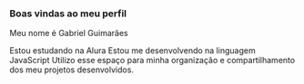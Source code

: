 ### Boas vindas ao meu perfil

Meu nome é Gabriel Guimarães

Estou estudando na Alura
Estou me desenvolvendo na linguagem JavaScript
Utilizo esse espaço para minha organização e compartilhamento dos meu projetos desenvolvidos.
